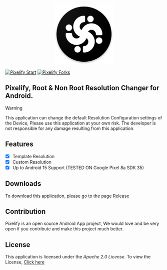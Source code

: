 <p align="center">
<img alt="Pixelify icon" src="git_assets/pixelify_icon.png">
</p>

[![Pixelify Start](https://img.shields.io/github/stars/DitzDev/pixelify?style=social)]([[https://github.com/DitzDev/pixelify])
[![Pixelify Forks](https://img.shields.io/github/forks/DitzDev/pixelify?style=social)](https://github.com/DitzDev/pixelify)

<h2>Pixelify, Root & Non Root Resolution Changer for Android.</h2>

> [!warning]
>This application can change the default Resolution Configuration settings of the Device, Please use this application at your own risk. The developer is not responsible for any damage resulting from this application.

## Features
- [x] Template Resolution
- [x] Custom Resolution
- [x] Up to Android 15 Support (TESTED ON Google Pixel 8a SDK 35)

## Downloads
To download this application, please go to the page [Release](https://github.com/DitzDev/pixelify/releases)

## Contribution
Pixelify is an open source Android App project, We would love and be very open if you contribute and make this project much better.

## License
This application is licensed under the *Apache 2.0 License*. To view the License, [Click here](LICENSE)

